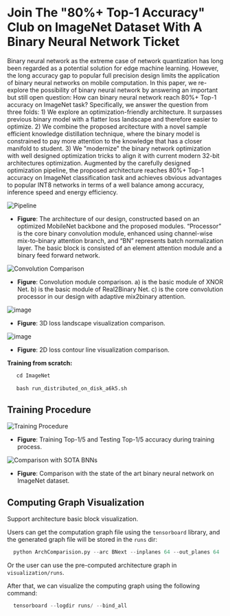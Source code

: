# Join The "80%+ Top-1 Accuracy" Club on ImageNet Dataset With A Binary Neural Network Ticket
Binary neural network as the extreme case of network quantization has long been regarded as a potential solution for edge machine learning. However, the long accuracy gap to popular full precision design limits the application of binary neural networks on mobile computation. In this paper, we re-explore the possibility of binary neural network by answering an important but still open question: How can binary neural network reach 80%+ Top-1 accuracy on ImageNet task? Specifically, we answer the question from three folds: 1) We explore an optimization-friendly architecture. It surpasses previous binary model with a flatter loss landscape and therefore easier to optimize. 2) We combine the proposed arcitecture with a novel sample efficient knowledge distillation technique, where the binary model is constrained to pay more attention to the knowledge that has a closer manifold to student. 3) We "modernize" the binary network optimization with well designed optimization tricks to align it with current modern 32-bit architectures optimization. Augmented by the carefully designed optimization pipeline, the proposed architecture reaches 80%+ Top-1 accuracy on ImageNet classification task and achieves obvious advantages to popular INT8 networks in terms of a well balance among accuracy, inference speed and energy efficiency.   

![Pipeline](https://user-images.githubusercontent.com/24189567/187410143-b9f80b79-e3bf-4516-b90e-6edc2e1e33e8.jpg)
* **Figure**: The architecture of our design, constructed based on an optimized MobileNet backbone and the proposed modules. “Processor” is the core binary convolution module, enhanced using channel-wise mix-to-binary attention branch, and “BN” represents batch normalization layer. The basic block is consisted of an element attention module and a binary feed forward network.

![Convolution Comparison](https://user-images.githubusercontent.com/24189567/187469742-8d8f2a9b-d217-41f9-a127-aa584fe72755.jpg)
* **Figure**: Convolution module comparison. a) is the basic module of XNOR Net. b) is the basic module of Real2Binary Net. c) is the core convolution processor in our design with adaptive mix2binary attention.

![image](https://user-images.githubusercontent.com/24189567/188886411-7a478445-913b-41da-8183-7ab25688aca4.png)
* **Figure**: 3D loss landscape visualization comparison.

![image](https://user-images.githubusercontent.com/24189567/188886373-e532b4a5-6863-4d41-8d15-d3a7e98ff6d8.png)
* **Figure**: 2D loss contour line visualization comparison.

**Training from scratch:**
```py
   cd ImageNet
   
   bash run_distributed_on_disk_a6k5.sh
 ```
 
## Training Procedure
![Training Procedure](https://user-images.githubusercontent.com/24189567/186159600-b7f4342f-b54a-443e-91dc-bb8a86f59107.png)
* **Figure**: Training Top-1/5 and Testing Top-1/5 accuracy during training process.


![Comparison with SOTA BNNs](https://user-images.githubusercontent.com/24189567/186159512-4b9277fb-6b6e-4530-a2e5-6a6f3bfaf046.png)
* **Figure**: Comparison with the state of the art binary neural network on ImageNet dataset.

## Computing Graph Visualization

Support architecture basic block visualization. 

Users can get the computation graph file using the ```tensorboard``` library, and the generated graph file will be stored in the ```runs``` dir:
```py
  python ArchComparision.py --arc BNext --inplanes 64 --out_planes 64
```

Or the user can use the pre-computed architecture graph in ```visualization/runs```.

After that, we can visualize the computing graph using the following command: 
```py
  tensorboard --logdir runs/ --bind_all
```


